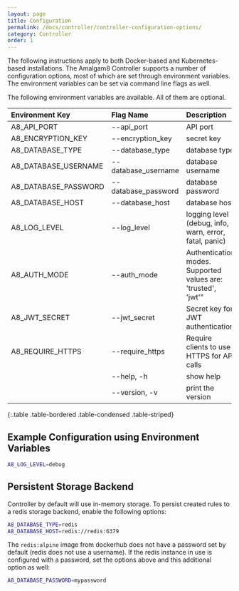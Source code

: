 ```yaml
---
layout: page
title: Configuration
permalink: /docs/controller/controller-configuration-options/
category: Controller
order: 1
---
```


The following instructions apply to both Docker-based and Kubernetes-based
installations. The Amalgam8 Controller supports a number of configuration
options, most of which are set through environment variables. The environment
variables can be set via command line flags as well.

The following environment variables are available. All of them are optional.

| Environment Key | Flag Name                   | Description | Default Value |
|:----------------|:----------------------------|:------------|:--------------|
| A8_API_PORT | --api_port | API port | 8080 |
| A8_ENCRYPTION_KEY | --encryption_key | secret key | abcdefghijklmnop |
| A8_DATABASE_TYPE |  --database_type |	database type | memory |
| A8_DATABASE_USERNAME | --database_username | database username | |
| A8_DATABASE_PASSWORD | --database_password | database password | |
| A8_DATABASE_HOST | --database_host | database host | |
| A8_LOG_LEVEL | --log_level | logging level (debug, info, warn, error, fatal, panic) | info |
| A8_AUTH_MODE | --auth_mode | Authentication modes. Supported values are: 'trusted', 'jwt'" | |
| A8_JWT_SECRET | --jwt_secret | Secret key for JWT authentication | |
| A8_REQUIRE_HTTPS | --require_https | Require clients to use HTTPS for API calls | |
| | --help, -h | show help | |
| | --version, -v | print the version | |
{:.table .table-bordered .table-condensed .table-striped}

## Example Configuration using Environment Variables

```bash
A8_LOG_LEVEL=debug
```

## Persistent Storage Backend

Controller by default will use in-memory storage.  To persist created rules
to a redis storage backend, enable the following options:

```bash
A8_DATABASE_TYPE=redis
A8_DATABASE_HOST=redis://redis:6379
```

The `redis:alpine` image from dockerhub does not have a password set by default
(redis does not use a username).  If the redis instance in use is configured
with a password, set the options above and this additional option as well:

```bash
A8_DATABASE_PASSWORD=mypassword
```
